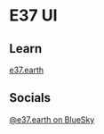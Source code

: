 # E37 UI

## Learn
[e37.earth](https://e37.earth)

## Socials
[@e37.earth on BlueSky](https://bsky.app/profile/e37.earth)

